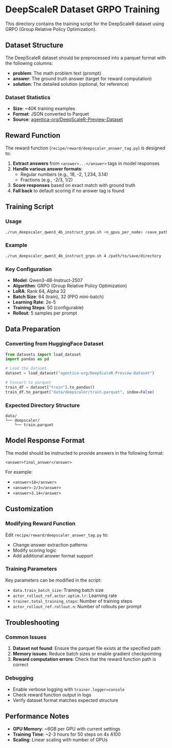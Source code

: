 # DeepScaleR Dataset GRPO Training

This directory contains the training script for the DeepScaleR dataset using GRPO (Group Relative Policy Optimization).

## Dataset Structure

The DeepScaleR dataset should be preprocessed into a parquet format with the following columns:

- **problem**: The math problem text (prompt)
- **answer**: The ground truth answer (target for reward computation)
- **solution**: The detailed solution (optional, for reference)

### Dataset Statistics
- **Size**: ~40K training examples
- **Format**: JSON converted to Parquet
- **Source**: [agentica-org/DeepScaleR-Preview-Dataset](https://huggingface.co/datasets/agentica-org/DeepScaleR-Preview-Dataset)

## Reward Function

The reward function (`recipe/reward/deepscaler_answer_tag.py`) is designed to:

1. **Extract answers** from `<answer>...</answer>` tags in model responses
2. **Handle various answer formats**:
   - Regular numbers (e.g., 18, -2, 1,234, 3.14)
   - Fractions (e.g., -2/3, 1/2)
3. **Score responses** based on exact match with ground truth
4. **Fall back** to default scoring if no answer tag is found

## Training Script

### Usage

```bash
./run_deepscaler_qwen3_4b_instruct_grpo.sh <n_gpus_per_node> <save_path> [other_configs...]
```

### Example

```bash
./run_deepscaler_qwen3_4b_instruct_grpo.sh 4 /path/to/save/directory
```

### Key Configuration

- **Model**: Qwen3-4B-Instruct-2507
- **Algorithm**: GRPO (Group Relative Policy Optimization)
- **LoRA**: Rank 64, Alpha 32
- **Batch Size**: 64 (train), 32 (PPO mini-batch)
- **Learning Rate**: 2e-5
- **Training Steps**: 50 (configurable)
- **Rollout**: 5 samples per prompt

## Data Preparation

### Converting from HuggingFace Dataset

```python
from datasets import load_dataset
import pandas as pd

# Load the dataset
dataset = load_dataset("agentica-org/DeepScaleR-Preview-Dataset")

# Convert to parquet
train_df = dataset["train"].to_pandas()
train_df.to_parquet("data/deepscaler/train.parquet", index=False)
```

### Expected Directory Structure

```
data/
└── deepscaler/
    └── train.parquet
```

## Model Response Format

The model should be instructed to provide answers in the following format:

```
<answer>final_answer</answer>
```

For example:
- `<answer>18</answer>`
- `<answer>-2/3</answer>`
- `<answer>3.14</answer>`

## Customization

### Modifying Reward Function

Edit `recipe/reward/deepscaler_answer_tag.py` to:
- Change answer extraction patterns
- Modify scoring logic
- Add additional answer format support

### Training Parameters

Key parameters can be modified in the script:
- `data.train_batch_size`: Training batch size
- `actor_rollout_ref.actor.optim.lr`: Learning rate
- `trainer.total_training_steps`: Number of training steps
- `actor_rollout_ref.rollout.n`: Number of rollouts per prompt

## Troubleshooting

### Common Issues

1. **Dataset not found**: Ensure the parquet file exists at the specified path
2. **Memory issues**: Reduce batch sizes or enable gradient checkpointing
3. **Reward computation errors**: Check that the reward function path is correct

### Debugging

- Enable verbose logging with `trainer.logger=console`
- Check reward function output in logs
- Verify dataset format matches expected structure

## Performance Notes

- **GPU Memory**: ~6GB per GPU with current settings
- **Training Time**: ~2-3 hours for 50 steps on 4x A100
- **Scaling**: Linear scaling with number of GPUs
